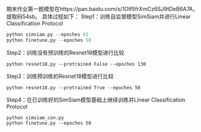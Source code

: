 期末作业第一题模型在https://pan.baidu.com/s/1Olf5frXmCz6SJ9tDeB6A7A，提取码54sb。
具体过程如下：
Step1：训练自监督模型SimSiam并进行Linear Classification Protocol 

```python
python simsiam.py --epoches 81 
python finetune.py --epoches 50
```

Step2：训练没有预训练的Resnet18模型进行比较

```
python resnet18.py --pretrained False --epoches 130
```

Step3：训练预训练的Resnet18模型进行比较

```
python resnet18.py --pretrained True --epoches 50
```

Step4：在已训练好的SimSiam模型基础上继续训练并Linear Classification Protocol 

```
python simsiam_con.py  
python finetune.py --epoches 50
```

